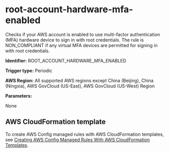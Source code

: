 # root\-account\-hardware\-mfa\-enabled<a name="root-account-hardware-mfa-enabled"></a>

Checks if your AWS account is enabled to use multi\-factor authentication \(MFA\) hardware device to sign in with root credentials\. The rule is NON\_COMPLIANT if any virtual MFA devices are permitted for signing in with root credentials\.

**Identifier:** ROOT\_ACCOUNT\_HARDWARE\_MFA\_ENABLED

**Trigger type:** Periodic

**AWS Region:** All supported AWS regions except China \(Beijing\), China \(Ningxia\), AWS GovCloud \(US\-East\), AWS GovCloud \(US\-West\) Region

**Parameters:**

None  

## AWS CloudFormation template<a name="w76aac11c31c17b7d423c15"></a>

To create AWS Config managed rules with AWS CloudFormation templates, see [Creating AWS Config Managed Rules With AWS CloudFormation Templates](aws-config-managed-rules-cloudformation-templates.md)\.